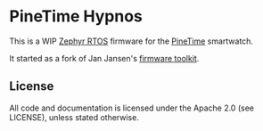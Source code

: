 # PineTime Hypnos

This is a WIP [Zephyr RTOS](https://www.zephyrproject.org/) firmware for the
[PineTime](https://www.pine64.org/pinetime/) smartwatch.

It started as a fork of Jan Jansen's [firmware toolkit](https://github.com/najnesnaj/pinetime-zephyr).

## License

All code and documentation is licensed under the Apache 2.0 (see LICENSE),
unless stated otherwise.
